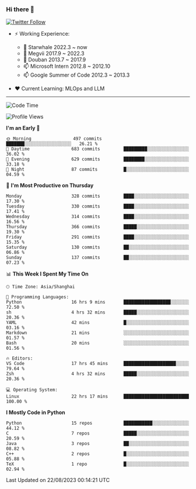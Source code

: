 ### Hi there 👋

[![Twitter Follow](https://img.shields.io/twitter/follow/tianweidut?style=social)](https://twitter.com/tianweidut)

- ⚡ Working Experience:
  - 🔭 Starwhale 2022.3 ~ now
  - 🌱 Megvii 2017.9 ~ 2022.3
  - 🌱 Douban 2013.7 ~ 2017.9
  - 📫 Microsoft Intern 2012.8 ~ 2012.10
  - 📫 Google Summer of Code 2012.3 ~ 2013.3

- ❤️ Current Learning: MLOps and LLM

---
<!--START_SECTION:waka-->
![Code Time](http://img.shields.io/badge/Code%20Time-4%2C408%20hrs%209%20mins-blue)

![Profile Views](http://img.shields.io/badge/Profile%20Views-2-blue)

**I'm an Early 🐤** 

```text
🌞 Morning                497 commits         ███████░░░░░░░░░░░░░░░░░░   26.21 % 
🌆 Daytime                683 commits         █████████░░░░░░░░░░░░░░░░   36.02 % 
🌃 Evening                629 commits         ████████░░░░░░░░░░░░░░░░░   33.18 % 
🌙 Night                  87 commits          █░░░░░░░░░░░░░░░░░░░░░░░░   04.59 % 
```
📅 **I'm Most Productive on Thursday** 

```text
Monday                   328 commits         ████░░░░░░░░░░░░░░░░░░░░░   17.30 % 
Tuesday                  330 commits         ████░░░░░░░░░░░░░░░░░░░░░   17.41 % 
Wednesday                314 commits         ████░░░░░░░░░░░░░░░░░░░░░   16.56 % 
Thursday                 366 commits         █████░░░░░░░░░░░░░░░░░░░░   19.30 % 
Friday                   291 commits         ████░░░░░░░░░░░░░░░░░░░░░   15.35 % 
Saturday                 130 commits         ██░░░░░░░░░░░░░░░░░░░░░░░   06.86 % 
Sunday                   137 commits         ██░░░░░░░░░░░░░░░░░░░░░░░   07.23 % 
```


📊 **This Week I Spent My Time On** 

```text
🕑︎ Time Zone: Asia/Shanghai

💬 Programming Languages: 
Python                   16 hrs 9 mins       ██████████████████░░░░░░░   72.50 % 
sh                       4 hrs 32 mins       █████░░░░░░░░░░░░░░░░░░░░   20.36 % 
YAML                     42 mins             █░░░░░░░░░░░░░░░░░░░░░░░░   03.16 % 
Markdown                 21 mins             ░░░░░░░░░░░░░░░░░░░░░░░░░   01.57 % 
Bash                     20 mins             ░░░░░░░░░░░░░░░░░░░░░░░░░   01.56 % 

🔥 Editors: 
VS Code                  17 hrs 45 mins      ████████████████████░░░░░   79.64 % 
Zsh                      4 hrs 32 mins       █████░░░░░░░░░░░░░░░░░░░░   20.36 % 

💻 Operating System: 
Linux                    22 hrs 17 mins      █████████████████████████   100.00 % 
```

**I Mostly Code in Python** 

```text
Python                   15 repos            ███████████░░░░░░░░░░░░░░   44.12 % 
C                        7 repos             █████░░░░░░░░░░░░░░░░░░░░   20.59 % 
Java                     3 repos             ██░░░░░░░░░░░░░░░░░░░░░░░   08.82 % 
C++                      2 repos             █░░░░░░░░░░░░░░░░░░░░░░░░   05.88 % 
TeX                      1 repo              █░░░░░░░░░░░░░░░░░░░░░░░░   02.94 % 
```




 Last Updated on 22/08/2023 00:14:21 UTC
<!--END_SECTION:waka-->
